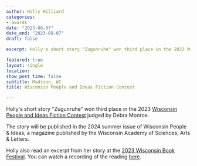 ```yaml
---
author: Holly Hilliard
categories:
- awards
date: "2023-08-07"
date_end: "2023-08-07"
draft: false

excerpt: Holly's short story "Zugunruhe" won third place in the 2023 Wisconsin People and Ideas Fiction Contest judged by Debra Monroe.

featured: true
layout: single
location: 
show_post_time: false
subtitle: Madison, WI
title: Wisconsin People and Ideas Fiction Contest

---
```


Holly's short story "Zugunruhe" won third place in the 2023 [Wisconsin People and Ideas Fiction Contest](https://www.wisconsinacademy.org/content/writing-contests) judged by Debra Monroe.

The story will be published in the 2024 summer issue of Wisconsin People & Ideas, a magazine published by the Wisconsin Academy of Sciences, Arts & Letters.

Holly also read an excerpt from her story at the [2023 Wisconsin Book Festival](https://www.wisconsinbookfestival.org/events/wisconsin-people-ideas-2023-fiction-and-poetry-contest-winners). You can watch a recording of the reading [here](https://www.crowdcast.io/c/wbf-wpi-reading).